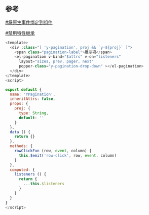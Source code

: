 ## 参考
[#将原生事件绑定到组件](https://cn.vuejs.org/v2/guide/components-custom-events.html#sync-%E4%BF%AE%E9%A5%B0%E7%AC%A6)

[#禁用特性继承](https://cn.vuejs.org/v2/guide/components-props.html#%E7%A6%81%E7%94%A8%E7%89%B9%E6%80%A7%E7%BB%A7%E6%89%BF)

```js
<template>
  <div :class="[ 'y-pagination', proj && `y-${proj}` ]">
    <span class="pagination-label">展示项</span>
    <el-pagination v-bind="$attrs" v-on="listeners"
      layout="sizes, prev, pager, next"
      popper-class="y-pagination-drop-down" ></el-pagination>
  </div>
</template>
<script>

export default {
  name: 'YPagination',
  inheritAttrs: false,
  props: {
    proj: {
      type: String,
      default: ''
    }
  },
  data () {
    return {}
  },
  methods: {
    rowClickFun (row, event, column) {
      this.$emit('row-click', row, event, column)
    }
  },
  computed: {
    listeners () {
      return {
        ...this.$listeners
      }
    }
  }
}
</script>
```
